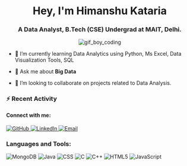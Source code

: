 <h1 align="center">Hey, I'm Himanshu Kataria</h1>
<h3 align="center">A Data Analyst, B.Tech (CSE) Undergrad at MAIT, Delhi.</h3>

<p align="center">
    <img src="https://camo.githubusercontent.com/4cb9b98860a01e6a93c5b3eb5fd5a0ae409731635562552752b75ff17b4b2167/68747470733a2f2f6d656469612e67697068792e636f6d2f6d656469612f4d3967624264396e6244724f5475314d71782f67697068792e676966" alt="gif_boy_coding">
</p>

- 🌱 I’m currently learning Data Analytics using Python, Ms Excel, Data Visualization Tools, SQL

- 💬 Ask me about __Big Data__

- 💞️ I’m looking to collaborate on projects related to Data Analysis.

### ⚡ Recent Activity
<h4>Connect with me:</h4>
<p>
    <a href="https://github.com/HimanshuKataria02" target="_blank">
        <img src="https://img.icons8.com/ios-glyphs/30/000000/github.png" alt="GitHub"/>
    </a>
    <a href="https://www.linkedin.com/in/himanshu-kataria-02/" target="_blank">
        <img src="https://img.icons8.com/ios-filled/30/000000/linkedin.png" alt="LinkedIn"/>
    </a>
    <a href="mailto:himanshukataria72@gmail.com" target="_blank">
        <img src="https://img.icons8.com/ios-glyphs/30/000000/new-post.png" alt="Email"/>
    </a>
</p>


### Languages and Tools:
![MongoDB](https://img.shields.io/badge/-MongoDB-47A248?style=flat-square&logo=mongodb)
![Java](https://img.shields.io/badge/-Java-007396?style=flat-square&logo=java)
![CSS](https://img.shields.io/badge/-CSS-1572B6?style=flat-square&logo=css3)
![C](https://img.shields.io/badge/-C-A8B9CC?style=flat-square&logo=c)
![C++](https://img.shields.io/badge/-C++-00599C?style=flat-square&logo=cplusplus)
![HTML5](https://img.shields.io/badge/-HTML5-E34F26?style=flat-square&logo=html5)
![JavaScript](https://img.shields.io/badge/-JavaScript-F7DF1E?style=flat-square&logo=javascript)

<!---
HimanshuKataria02/HimanshuKataria02 is a ✨ special ✨ repository because its `README.md` (this file) appears on your GitHub profile.
You can click the Preview link to take a look at your changes.
--->
